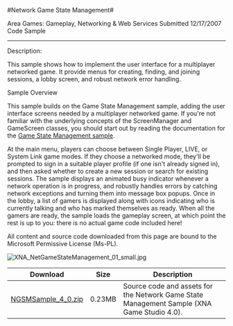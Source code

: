 #Network Game State Management#

Area
Games: Gameplay, Networking & Web Services
Submitted
12/17/2007
Code Sample

---

Description: 

This sample shows how to implement the user interface for a multiplayer networked game. It provide menus for creating, finding, and joining sessions, a lobby screen, and robust network error handling.

Sample Overview

This sample builds on the Game State Management sample, adding the user interface screens needed by a multiplayer networked game. If you're not familiar with the underlying concepts of the ScreenManager and GameScreen classes, you should start out by reading the documentation for the [Game State Management sample](https://github.com/nkast/XNAGameStudio/tree/master/Samples/Game-State-Management/).

At the main menu, players can choose between Single Player, LIVE, or System Link game modes. If they choose a networked mode, they'll be prompted to sign in a suitable player profile (if one isn't already signed in), and then asked whether to create a new session or search for existing sessions. The sample displays an animated busy indicator whenever a network operation is in progress, and robustly handles errors by catching network exceptions and turning them into message box popups. Once in the lobby, a list of gamers is displayed along with icons indicating who is currently talking and who has marked themselves as ready. When all the gamers are ready, the sample loads the gameplay screen, at which point the rest is up to you: there is no actual game code included here!


All content and source code downloaded from this page are bound to the Microsoft Permissive License (Ms-PL).

![XNA_NetGameStateManagement_01_small.jpg](https://github.com/nkast/XNAGameStudio/blob/master/Images/XNA_NetGameStateManagement_01_small.jpg)

 
Download | Size | Description
---|---|---|
[NGSMSample_4_0.zip](https://github.com/nkast/XNAGameStudio/blob/master/Samples/NGSMSample_4_0.zip?raw=true) | 0.23MB | Source code and assets for the Network Game State Management Sample (XNA Game Studio 4.0). 